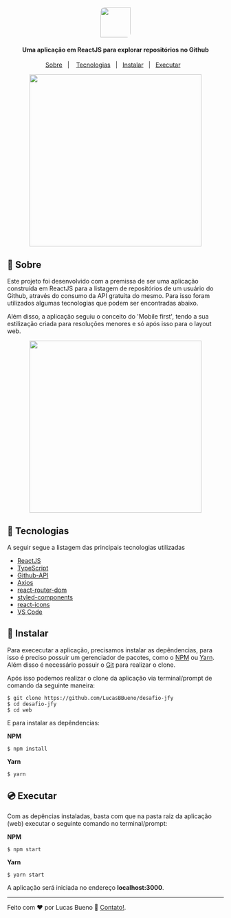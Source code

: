 <h1 align="center">
     <img height="70" style="border-radius: 10px 0 10px" src="https://res.cloudinary.com/lucasbbueno/image/upload/v1596768222/logo_ezo3ui.svg">
</h1>

<h4 align="center">
  Uma aplicação em ReactJS para explorar repositórios no Github
</h4>

<p align="center">
  <a href="#memo-sobre">Sobre</a>&nbsp;&nbsp;&nbsp;|&nbsp;&nbsp;&nbsp;
  <a href="#rocket-tecnologias">Tecnologias</a>&nbsp;&nbsp;&nbsp;|&nbsp;&nbsp;
  <a href="#floppy_disk-instalar">Instalar</a>&nbsp;&nbsp;&nbsp;|&nbsp;&nbsp;
  <a href="#cd-executar">Executar</a>&nbsp;&nbsp;&nbsp;
</p>


<p align="center">
    <img height="400" src="https://res.cloudinary.com/lucasbbueno/image/upload/v1596768207/GithubViewer_mve16a.gif">
</P>

## :memo: Sobre

Este projeto foi desenvolvido com a premissa de ser uma aplicação construída em ReactJS para a listagem de repositórios de um usuário do Github, através do consumo da API gratuita do mesmo. Para isso foram utilizados algumas tecnologias que podem ser encontradas abaixo.

Além disso, a aplicação seguiu o conceito do 'Mobile first', tendo a sua estilização criada para resoluções menores e só após isso para o layout web.

<p align="center">
    <img height="400" src="https://res.cloudinary.com/lucasbbueno/image/upload/v1596768207/GithubViewerMobileFirst_wcuhzd.gif">
</P>


## :rocket: Tecnologias

A seguir segue a listagem das principais tecnologias utilizadas

- [ReactJS](https://reactjs.org/)
- [TypeScript](https://www.typescriptlang.org/docs/home.html)
- [Github-API](https://developer.github.com/v3/)
- [Axios](https://github.com/axios/axios)
- [react-router-dom](https://reactrouter.com/web/guides/quick-start)
- [styled-components](https://styled-components.com/docs)
- [react-icons](https://github.com/react-icons/react-icons)
- [VS Code](https://code.visualstudio.com/)


## :floppy_disk: Instalar
Para exececutar a aplicação, precisamos instalar as depêndencias, para isso é preciso possuir um gerenciador de pacotes, como o [NPM](https://nodejs.org/en/) ou [Yarn](https://yarnpkg.com/). Além disso é necessário possuir o [Git](https://git-scm.com/) para realizar o clone.

Após isso podemos realizar o clone da aplicação via terminal/prompt de comando da seguinte maneira:

```
$ git clone https://github.com/LucasBBueno/desafio-jfy
$ cd desafio-jfy
$ cd web
```

E para instalar as depêndencias:

**NPM**
```
$ npm install
```

**Yarn**
```
$ yarn
```


## :cd: Executar
Com as depências instaladas, basta com que na pasta raiz da aplicação (web) executar o seguinte comando no terminal/prompt:

**NPM**
```
$ npm start
```

**Yarn**
```
$ yarn start
```
A aplicação será iniciada no endereço **localhost:3000**.

---

Feito com ♥ por Lucas Bueno :wave: [Contato!](https://www.linkedin.com/in/lucasbbueno).
